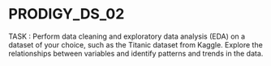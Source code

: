 # PRODIGY_DS_02
TASK : Perform data cleaning and exploratory data analysis (EDA) on a dataset of your choice, such as the Titanic dataset from Kaggle. Explore the relationships between variables and identify patterns and trends in the data.
